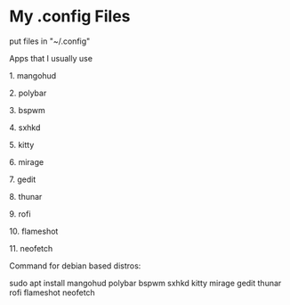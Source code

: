 <h1>My .config Files</h1>

<p>put files in "~/.config"</p>

<p>Apps that I usually use</p>
<p>1. mangohud</p>
<p>2. polybar</p>
<p>3. bspwm</p>
<p>4. sxhkd</p>
<p>5. kitty</p>
<p>6. mirage</p>
<p>7. gedit</p>
<p>8. thunar</p>
<p>9. rofi</p>
<p>10. flameshot</p>
<p>11. neofetch</p>
<p>Command for debian based distros:</p>
<p>sudo apt install mangohud polybar bspwm sxhkd kitty mirage gedit thunar rofi flameshot neofetch</p>

